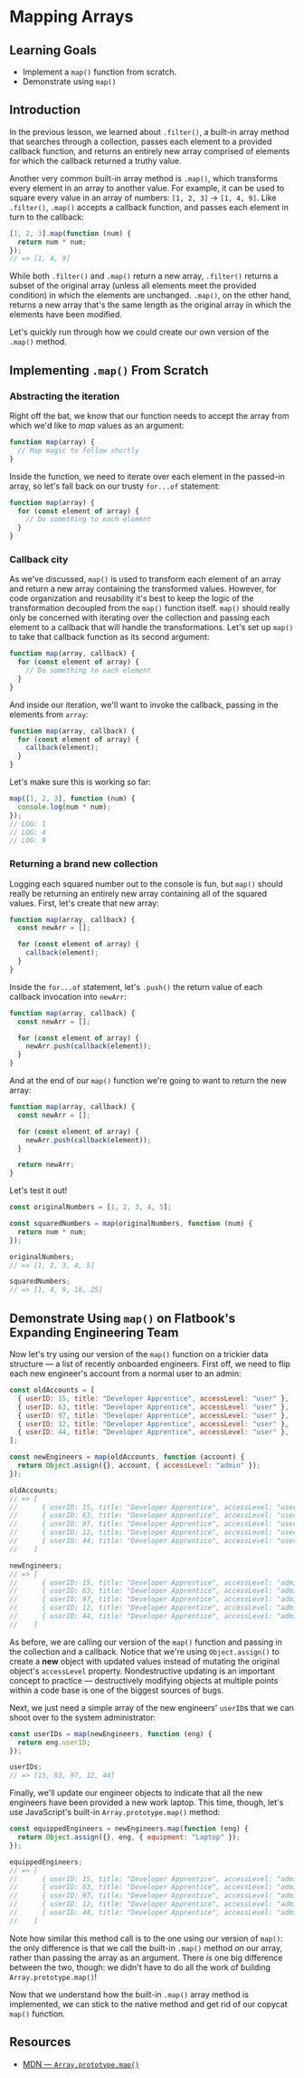 # Mapping Arrays

## Learning Goals

- Implement a `map()` function from scratch.
- Demonstrate using `map()`

## Introduction

In the previous lesson, we learned about `.filter()`, a built-in array method
that searches through a collection, passes each element to a provided callback
function, and returns an entirely new array comprised of elements for which the
callback returned a truthy value.

Another very common built-in array method is `.map()`, which transforms every
element in an array to another value. For example, it can be used to square
every value in an array of numbers: `[1, 2, 3]` -> `[1, 4, 9]`. Like
`.filter()`, `.map()` accepts a callback function, and passes each element
in turn to the callback:

```js
[1, 2, 3].map(function (num) {
  return num * num;
});
// => [1, 4, 9]
```

While both `.filter()` and `.map()` return a new array, `.filter()` returns a
subset of the original array (unless all elements meet the provided condition)
in which the elements are unchanged. `.map()`, on the other hand, returns a new
array that's the same length as the original array in which the elements have
been modified.

Let's quickly run through how we could create our own version of the `.map()`
method.

## Implementing `.map()` From Scratch

### Abstracting the iteration

Right off the bat, we know that our function needs to accept the array from
which we'd like to _map_ values as an argument:

```js
function map(array) {
  // Map magic to follow shortly
}
```

Inside the function, we need to iterate over each element in the passed-in
array, so let's fall back on our trusty `for...of` statement:

```js
function map(array) {
  for (const element of array) {
    // Do something to each element
  }
}
```

### Callback city

As we've discussed, `map()` is used to transform each element of an array and
return a new array containing the transformed values. However, for code
organization and reusability it's best to keep the logic of the transformation
decoupled from the `map()` function itself. `map()` should really only be
concerned with iterating over the collection and passing each element to a
callback that will handle the transformations. Let's set up `map()` to take that
callback function as its second argument:

```js
function map(array, callback) {
  for (const element of array) {
    // Do something to each element
  }
}
```

And inside our iteration, we'll want to invoke the callback, passing in the
elements from `array`:

```js
function map(array, callback) {
  for (const element of array) {
    callback(element);
  }
}
```

Let's make sure this is working so far:

```js
map([1, 2, 3], function (num) {
  console.log(num * num);
});
// LOG: 1
// LOG: 4
// LOG: 9
```

### Returning a brand new collection

Logging each squared number out to the console is fun, but `map()` should really
be returning an entirely new array containing all of the squared values. First,
let's create that new array:

```js
function map(array, callback) {
  const newArr = [];

  for (const element of array) {
    callback(element);
  }
}
```

Inside the `for...of` statement, let's `.push()` the return value of each
callback invocation into `newArr`:

```js
function map(array, callback) {
  const newArr = [];

  for (const element of array) {
    newArr.push(callback(element));
  }
}
```

And at the end of our `map()` function we're going to want to return the new
array:

```js
function map(array, callback) {
  const newArr = [];

  for (const element of array) {
    newArr.push(callback(element));
  }

  return newArr;
}
```

Let's test it out!

```js
const originalNumbers = [1, 2, 3, 4, 5];

const squaredNumbers = map(originalNumbers, function (num) {
  return num * num;
});

originalNumbers;
// => [1, 2, 3, 4, 5]

squaredNumbers;
// => [1, 4, 9, 16, 25]
```

## Demonstrate Using `map()` on Flatbook's Expanding Engineering Team

Now let's try using our version of the `map()` function on a trickier data
structure — a list of recently onboarded engineers. First off, we need to flip
each new engineer's account from a normal user to an admin:

```js
const oldAccounts = [
  { userID: 15, title: "Developer Apprentice", accessLevel: "user" },
  { userID: 63, title: "Developer Apprentice", accessLevel: "user" },
  { userID: 97, title: "Developer Apprentice", accessLevel: "user" },
  { userID: 12, title: "Developer Apprentice", accessLevel: "user" },
  { userID: 44, title: "Developer Apprentice", accessLevel: "user" },
];

const newEngineers = map(oldAccounts, function (account) {
  return Object.assign({}, account, { accessLevel: "admin" });
});

oldAccounts;
// => [
//      { userID: 15, title: "Developer Apprentice", accessLevel: "user" },
//      { userID: 63, title: "Developer Apprentice", accessLevel: "user" },
//      { userID: 97, title: "Developer Apprentice", accessLevel: "user" },
//      { userID: 12, title: "Developer Apprentice", accessLevel: "user" },
//      { userID: 44, title: "Developer Apprentice", accessLevel: "user" }
//    ]

newEngineers;
// => [
//      { userID: 15, title: "Developer Apprentice", accessLevel: "admin" },
//      { userID: 63, title: "Developer Apprentice", accessLevel: "admin" },
//      { userID: 97, title: "Developer Apprentice", accessLevel: "admin" },
//      { userID: 12, title: "Developer Apprentice", accessLevel: "admin" },
//      { userID: 44, title: "Developer Apprentice", accessLevel: "admin" }
//    ]
```

As before, we are calling our version of the `map()` function and passing in the
collection and a callback. Notice that we're using `Object.assign()` to create a
**new** object with updated values instead of mutating the original object's
`accessLevel` property. Nondestructive updating is an important concept to
practice — destructively modifying objects at multiple points within a code base
is one of the biggest sources of bugs.

Next, we just need a simple array of the new engineers' `userID`s that we can
shoot over to the system administrator:

```js
const userIDs = map(newEngineers, function (eng) {
  return eng.userID;
});

userIDs;
// => [15, 63, 97, 12, 44]
```

Finally, we'll update our engineer objects to indicate that all the new
engineers have been provided a new work laptop. This time, though, let's use
JavaScript's built-in `Array.prototype.map()` method:

```js
const equippedEngineers = newEngineers.map(function (eng) {
  return Object.assign({}, eng, { equipment: "Laptop" });
});

equippedEngineers;
// => [
//      { userID: 15, title: "Developer Apprentice", accessLevel: "admin", equipment: "Laptop" },
//      { userID: 63, title: "Developer Apprentice", accessLevel: "admin", equipment: "Laptop" },
//      { userID: 97, title: "Developer Apprentice", accessLevel: "admin", equipment: "Laptop" },
//      { userID: 12, title: "Developer Apprentice", accessLevel: "admin", equipment: "Laptop" },
//      { userID: 44, title: "Developer Apprentice", accessLevel: "admin", equipment: "Laptop" }
//    ]
```

Note how similar this method call is to the one using our version of `map()`:
the only difference is that we call the built-in `.map()` method _on_ our array,
rather than passing the array as an argument. There _is_ one big difference
between the two, though: we didn't have to do all the work of building
`Array.prototype.map()`!

Now that we understand how the built-in `.map()` array method is implemented, we
can stick to the native method and get rid of our copycat `map()` function.

## Resources

- [MDN — `Array.prototype.map()`](https://developer.mozilla.org/en-US/docs/Web/JavaScript/Reference/Global_Objects/Array/map)
